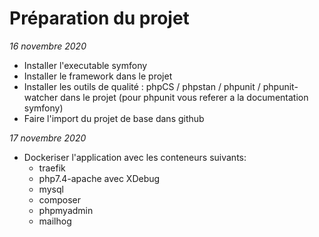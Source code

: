 # Préparation du projet

*16 novembre 2020*

- Installer l'executable symfony
- Installer le framework dans le projet
- Installer les outils de qualité : phpCS / phpstan / phpunit / phpunit-watcher dans le projet (pour phpunit vous referer a la documentation symfony)
- Faire l'import du projet de base dans github

*17 novembre 2020*

- Dockeriser l'application avec les conteneurs suivants:
  - traefik
  - php7.4-apache avec XDebug
  - mysql
  - composer
  - phpmyadmin
  - mailhog
  
  
